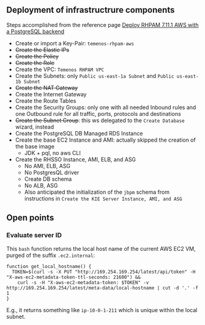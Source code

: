 ## Deployment of infrastructrure components
Steps accomplished from the reference page [Deploy RHPAM 7.11.1 AWS with a PostgreSQL backend][0]
* Create or import a Key-Pair: `temenos-rhpam-aws`
* ~~Create the Elastic IPs~~
* ~~Create the Policy~~
* ~~Create the Role~~
* Create the VPC: `Temenos RHPAM VPC`
* Create the Subnets: only `Public us-east-1a Subnet` and `Public us-east-1b Subnet`
* ~~Create the NAT Gateway~~
* Create the Internet Gateway
* Create the Route Tables
* Create the Security Groups: only one with all needed Inbound rules and one Outbound rule for all traffic, ports, protocols and destinations
* ~~Create the Subnet Group~~: this ws delegated to the `Create Database` wizard, instead
* Create the PostgreSQL DB Managed RDS Instance
* Create the base EC2 Instance and AMI: actually skipped the creation of the base image
  * JDK + pql, no aws CLI
* Create the RHSSO Instance, AMI, ELB, and ASG
  * No AMI, ELB, ASG
  * No PostgresQL driver
  * Create DB schema
  * No ALB, ASG
  * Also anticipated the initialization of the `jbpm` schema from instructions in `Create the KIE Server Instance, AMI, and ASG`


## Open points
### Evaluate server ID
This `bash` function returns the local host name of the current AWS EC2 VM, purged of the suffix `.ec2.internal`:
```shell
function get_local_hostname() {
  TOKEN=$(curl -s -X PUT "http://169.254.169.254/latest/api/token" -H "X-aws-ec2-metadata-token-ttl-seconds: 21600") && 
    curl -s -H "X-aws-ec2-metadata-token: $TOKEN" -v http://169.254.169.254/latest/meta-data/local-hostname | cut -d '.' -f 1
}
```
E.g., it returns something like `ip-10-0-1-211` which is unique within the local subnet.

<!-- links -->
[0]: https://github.com/RHEcosystemAppEng/temenos-infinity-cib/tree/main/eap/rhpam-on-aws-with-managed-postgresql


